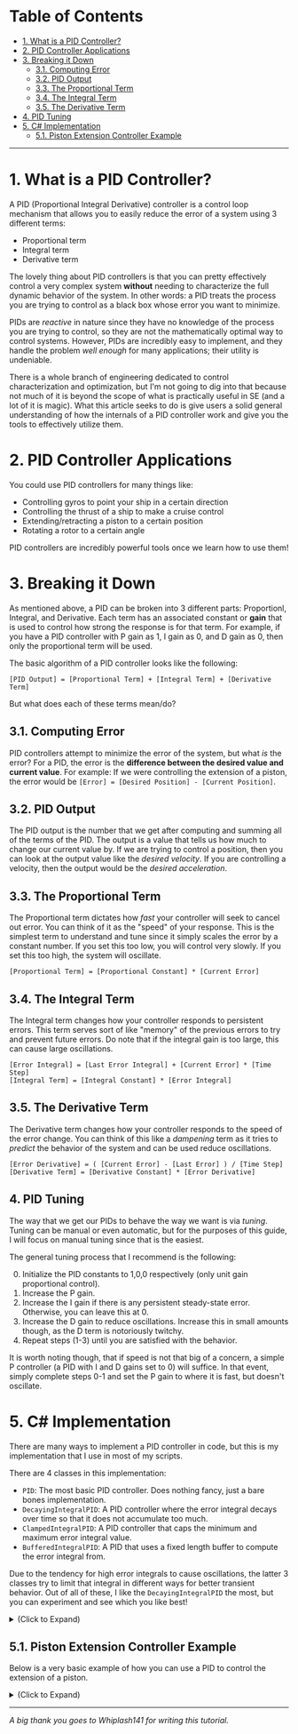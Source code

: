 # Table of Contents

* [1. What is a PID Controller?](#1-what-is-a-pid-controller)
* [2. PID Controller Applications](#2-pid-controller-applications)
* [3. Breaking it Down](#3-breaking-it-down)
    * [3.1. Computing Error](#31-computing-error)    
    * [3.2. PID Output](#32-pid-output)
    * [3.3. The Proportional Term](#33-the-proportional-term)
    * [3.4. The Integral Term](#34-the-integral-term)
    * [3.5. The Derivative Term](#35-the-derivative-term)
* [4. PID Tuning](#4-pid-tuning)
* [5. C# Implementation](#5-c-implementation)
    * [5.1. Piston Extension Controller Example](#51-piston-extension-controller-example)

***

# 1. What is a PID Controller?

A PID (Proportional Integral Derivative) controller is a control loop mechanism that allows you to easily reduce the error of a system using 3 different terms:
* Proportional term
* Integral term
* Derivative term

The lovely thing about PID controllers is that you can pretty effectively control a very complex system **without** needing to characterize the full dynamic behavior of the system. In other words: a PID treats the process you are trying to control as a black box whose error you want to minimize.

PIDs are _reactive_ in nature since they have no knowledge of the process you are trying to control, so they are not the mathematically optimal way to control systems. However, PIDs are incredibly easy to implement, and they handle the problem _well enough_ for many applications; their utility is undeniable.

There is a whole branch of engineering dedicated to control characterization and optimization, but I'm not going to dig into that because not much of it is beyond the scope of what is practically useful in SE (and a lot of it is magic). What this article seeks to do is give users a solid general understanding of how the internals of a PID controller work and give you the tools to effectively utilize them.

# 2. PID Controller Applications

You could use PID controllers for many things like:

* Controlling gyros to point your ship in a certain direction
* Controlling the thrust of a ship to make a cruise control
* Extending/retracting a piston to a certain position
* Rotating a rotor to a certain angle

PID controllers are incredibly powerful tools once we learn how to use them!

# 3. Breaking it Down

As mentioned above, a PID can be broken into 3 different parts: Proportionl, Integral, and Derivative. Each term has an associated constant or **gain** that is used to control how strong the response is for that term. For example, if you have a PID controller with P gain as 1, I gain as 0, and D gain as 0, then only the proportional term will be used. 

The basic algorithm of a PID controller looks like the following:

```
[PID Output] = [Proportional Term] + [Integral Term] + [Derivative Term]
```

But what does each of these terms mean/do?

## 3.1. Computing Error

PID controllers attempt to minimize the error of the system, but what _is_ the error? For a PID, the error is the **difference between the desired value and current value**. For example: If we were controlling the extension of a piston, the error would be `[Error] = [Desired Position] - [Current Position]`.

## 3.2. PID Output

The PID output is the number that we get after computing and summing all of the terms of the PID. The output is a value that tells us how much to change our current value by. If we are trying to control a position, then you can look at the output value like the _desired velocity_. If you are controlling a velocity, then the output would be the _desired acceleration_.

## 3.3. The Proportional Term

The Proportional term dictates how _fast_ your controller will seek to cancel out error. You can think of it as the "speed" of your response. This is the simplest term to understand and tune since it simply scales the error by a constant number. If you set this too low, you will control very slowly. If you set this too high, the system will oscillate.

```
[Proportional Term] = [Proportional Constant] * [Current Error]
```

## 3.4. The Integral Term

The Integral term changes how your controller responds to persistent errors. This term serves sort of like "memory" of the previous errors to try and prevent future errors. Do note that if the integral gain is too large, this can cause large oscillations.

```
[Error Integral] = [Last Error Integral] + [Current Error] * [Time Step]
[Integral Term] = [Integral Constant] * [Error Integral]
```

## 3.5. The Derivative Term

The Derivative term changes how your controller responds to the speed of the error change. You can think of this like a _dampening_ term as it tries to _predict_ the behavior of the system and can be used reduce oscillations.

```
[Error Derivative] = ( [Current Error] - [Last Error] ) / [Time Step]
[Derivative Term] = [Derivative Constant] * [Error Derivative]
```

## 4. PID Tuning

The way that we get our PIDs to behave the way we want is via _tuning_. Tuning can be manual or even automatic, but for the purposes of this guide, I will focus on manual tuning since that is the easiest.

The general tuning process that I recommend is the following:

0. Initialize the PID constants to 1,0,0 respectively (only unit gain proportional control).
1. Increase the P gain.
2. Increase the I gain if there is any persistent steady-state error. Otherwise, you can leave this at 0.
3. Increase the D gain to reduce oscillations. Increase this in small amounts though, as the D term is notoriously twitchy.
4. Repeat steps (1-3) until you are satisfied with the behavior.

It is worth noting though, that if speed is not that big of a concern, a simple P controller (a PID with I and D gains set to 0) will suffice. In that event, simply complete steps 0-1 and set the P gain to where it is fast, but doesn't oscillate.

# 5. C# Implementation

There are many ways to implement a PID controller in code, but this is my implementation that I use in most of my scripts.

There are 4 classes in this implementation:

* `PID`: The most basic PID controller. Does nothing fancy, just a bare bones implementation.
* `DecayingIntegralPID`: A PID controller where the error integral decays over time so that it does not accumulate too much.
* `ClampedIntegralPID`: A PID controller that caps the minimum and maximum error integral value.
* `BufferedIntegralPID`: A PID that uses a fixed length buffer to compute the error integral from.

Due to the tendency for high error integrals to cause oscillations, the latter 3 classes try to limit that integral in different ways for better transient behavior. Out of all of these, I like the `DecayingIntegralPID` the most, but you can experiment and see which you like best!

<details>
<summary>
(Click to Expand)
</summary>

```cs
#region PID Class

/// <summary>
/// Discrete time PID controller class.
/// (Whiplash141 - 11/22/2018)
/// </summary>
public class PID
{
	readonly double _kP = 0;
	readonly double _kI = 0;
	readonly double _kD = 0;
	
	double _timeStep = 0;
	double _inverseTimeStep = 0;
	double _errorSum = 0;
	double _lastError = 0;
	bool _firstRun = true;
	
	public double Value { get; private set; }

	public PID(double kP, double kI, double kD, double timeStep)
	{
		_kP = kP;
		_kI = kI;
		_kD = kD;
		_timeStep = timeStep;
		_inverseTimeStep = 1 / _timeStep;
	}

	protected virtual double GetIntegral(double currentError, double errorSum, double timeStep)
	{
		return errorSum + currentError * timeStep;
	}

	public double Control(double error)
	{
		//Compute derivative term
		var errorDerivative = (error - _lastError) * _inverseTimeStep;

		if (_firstRun)
		{
			errorDerivative = 0;
			_firstRun = false;
		}

		//Get error sum
		_errorSum = GetIntegral(error, _errorSum, _timeStep);

		//Store this error as last error
		_lastError = error;

		//Construct output
		this.Value = _kP * error + _kI * _errorSum + _kD * errorDerivative;
		return this.Value;
	}

	public double Control(double error, double timeStep)
	{
		if (timeStep != _timeStep)
		{
			_timeStep = timeStep;
			_inverseTimeStep = 1 / _timeStep;
		}
		return Control(error);
	}

	public void Reset()
	{
		_errorSum = 0;
		_lastError = 0;
		_firstRun = true;
	}
}

public class DecayingIntegralPID : PID
{
	readonly double _decayRatio;

	public DecayingIntegralPID(double kP, double kI, double kD, double timeStep, double decayRatio) : base(kP, kI, kD, timeStep)
	{
		_decayRatio = decayRatio;
	}

	protected override double GetIntegral(double currentError, double errorSum, double timeStep)
	{
		return errorSum = errorSum * (1.0 - _decayRatio) + currentError * timeStep;
	}
}

public class ClampedIntegralPID : PID
{
	readonly double _upperBound;
	readonly double _lowerBound;

	public ClampedIntegralPID(double kP, double kI, double kD, double timeStep, double lowerBound, double upperBound) : base (kP, kI, kD, timeStep)
	{
		_upperBound = upperBound;
		_lowerBound = lowerBound;
	}

	protected override double GetIntegral(double currentError, double errorSum, double timeStep)
	{
		errorSum = errorSum + currentError * timeStep;
		return Math.Min(_upperBound, Math.Max(errorSum, _lowerBound));
	}
}

public class BufferedIntegralPID : PID
{
	readonly Queue<double> _integralBuffer = new Queue<double>();
	readonly int _bufferSize = 0;

	public BufferedIntegralPID(double kP, double kI, double kD, double timeStep, int bufferSize) : base(kP, kI, kD, timeStep)
	{
		_bufferSize = bufferSize;
	}

	protected override double GetIntegral(double currentError, double errorSum, double timeStep)
	{
		if (_integralBuffer.Count == _bufferSize)
			_integralBuffer.Dequeue();
		_integralBuffer.Enqueue(currentError * timeStep);
		return _integralBuffer.Sum();
	}
}

#endregion
```

</details>

## 5.1. Piston Extension Controller Example

Below is a very basic example of how you can use a PID to control the extension of a piston.

<details>
<summary>
(Click to Expand)
</summary>

```cs
/*
Example PID Piston Controller - 2021/11/21

INSTRUCTIONS
1. Place a piston on your ship named "Piston"
2. Place a programmable block and load this script
3. Run the script with the desired piston extension (in meters) as the argument
*/

const string PistonName = "Piston"; // Name of the piston to control
const double TimeStep = 1.0 / 6.0; // Update10 is 1/6th a second
PID _pid;
IMyPistonBase _piston;
double _desiredExtension = 0;

Program()
{
    Runtime.UpdateFrequency = UpdateFrequency.Update10;
    
    // This is the simplest PID controller, you can change the gains if you'd like
    _pid = new PID(1, 0, 0, TimeStep);
    
    // Grab our piston
    _piston = GridTerminalSystem.GetBlockWithName(PistonName) as IMyPistonBase;
}

void Main(string arg, UpdateType updateSource)
{
    if (_piston == null)
    {
        Echo($"ERROR: No piston named '{PistonName}'!");
        return;
    }
    
    if (!string.IsNullOrEmpty(arg))
    {
        double val;
        if (double.TryParse(arg, out val))
        {
            // Set desired extension
            _desiredExtension = val;
        }
    }
    
    if ((updateSource & UpdateType.Update10) != 0)
    {
        // Compute our error
        double error = _desiredExtension - _piston.CurrentPosition;
        
        // Set piston velocity to the result of our PID output
        _piston.Velocity = (float)_pid.Control(error);
    }
    
    Echo($"Desired extension: {_desiredExtension}\nCurrent extension: {_piston.CurrentPosition:n2}");
}

public class PID
{
    readonly double _kP = 0;
    readonly double _kI = 0;
    readonly double _kD = 0;
    
    double _timeStep = 0;
    double _inverseTimeStep = 0;
    double _errorSum = 0;
    double _lastError = 0;
    bool _firstRun = true;
    
    public double Value { get; private set; }

    public PID(double kP, double kI, double kD, double timeStep)
    {
        _kP = kP;
        _kI = kI;
        _kD = kD;
        _timeStep = timeStep;
        _inverseTimeStep = 1 / _timeStep;
    }

    protected virtual double GetIntegral(double currentError, double errorSum, double timeStep)
    {
        return errorSum + currentError * timeStep;
    }

    public double Control(double error)
    {
        //Compute derivative term
        var errorDerivative = (error - _lastError) * _inverseTimeStep;

        if (_firstRun)
        {
            errorDerivative = 0;
            _firstRun = false;
        }

        //Get error sum
        _errorSum = GetIntegral(error, _errorSum, _timeStep);

        //Store this error as last error
        _lastError = error;

        //Construct output
        this.Value = _kP * error + _kI * _errorSum + _kD * errorDerivative;
        return this.Value;
    }

    public double Control(double error, double timeStep)
    {
        if (timeStep != _timeStep)
        {
            _timeStep = timeStep;
            _inverseTimeStep = 1 / _timeStep;
        }
        return Control(error);
    }

    public void Reset()
    {
        _errorSum = 0;
        _lastError = 0;
        _firstRun = true;
    }
}
```

</details>

***


_A big thank you goes to Whiplash141 for writing this tutorial._

